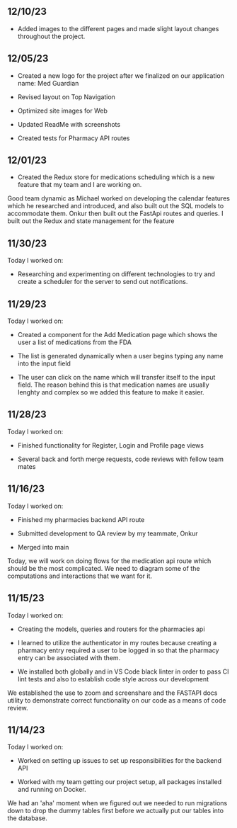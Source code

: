 ## 12/10/23

- Added images to the different pages and made slight layout changes throughout the project.

## 12/05/23

- Created a new logo for the project after we finalized on our application name: Med Guardian

- Revised layout on Top Navigation

- Optimized site images for Web

- Updated ReadMe with screenshots

- Created tests for Pharmacy API routes

## 12/01/23

- Created the Redux store for medications scheduling which is a new feature that my team and I are working on.

Good team dynamic as Michael worked on developing the calendar features which he researched and introduced, and also built out the SQL models to accommodate them. Onkur then built out the FastApi routes and queries. I built out the Redux and state management for the feature

## 11/30/23

Today I worked on:

- Researching and experimenting on different technologies to try and create a scheduler for the server to send out notifications.

## 11/29/23

Today I worked on:

- Created a component for the Add Medication page which shows the user a list of medications from the FDA

- The list is generated dynamically when a user begins typing any name into the input field

- The user can click on the name which will transfer itself to the input field.
  The reason behind this is that medication names are usually lenghty and complex so we added this feature to make it easier.

## 11/28/23

Today I worked on:

- Finished functionality for Register, Login and Profile page views

- Several back and forth merge requests, code reviews with fellow team mates

## 11/16/23

Today I worked on:

- Finished my pharmacies backend API route

- Submitted development to QA review by my teammate, Onkur

- Merged into main

Today, we will work on doing flows for the medication api route which should be the most complicated. We need to diagram some of the computations and interactions that we want for it.

## 11/15/23

Today I worked on:

- Creating the models, queries and routers for the pharmacies api

- I learned to utilize the authenticator in my routes because creating a pharmacy entry required a user to be logged in so that the pharmacy entry can be associated with them.

- We installed both globally and in VS Code black linter in order to pass CI lint tests and also to establish code style across our development

We established the use to zoom and screenshare and the FASTAPI docs utility to demonstrate correct functionality on our code as a means of code review.

## 11/14/23

Today I worked on:

- Worked on setting up issues to set up responsibilities for the backend API

- Worked with my team getting our project setup, all packages installed and running on Docker.

We had an 'aha' moment when we figured out we needed to run migrations down to drop the dummy tables first before we actually put our tables into the database.
